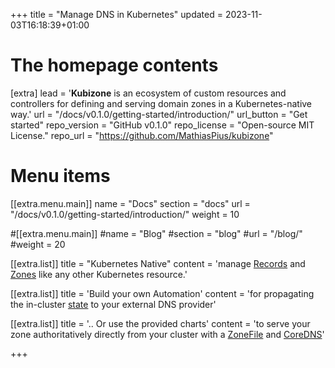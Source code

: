 +++
title = "Manage DNS in Kubernetes"
updated = 2023-11-03T16:18:39+01:00

# The homepage contents
[extra]
lead = '<b>Kubizone</b> is an ecosystem of custom resources and controllers for defining and serving domain zones in a Kubernetes-native way.'
url = "/docs/v0.1.0/getting-started/introduction/"
url_button = "Get started"
repo_version = "GitHub v0.1.0"
repo_license = "Open-source MIT License."
repo_url = "https://github.com/MathiasPius/kubizone"

# Menu items
[[extra.menu.main]]
name = "Docs"
section = "docs"
url = "/docs/v0.1.0/getting-started/introduction/"
weight = 10

#[[extra.menu.main]]
#name = "Blog"
#section = "blog"
#url = "/blog/"
#weight = 20

[[extra.list]]
title = "Kubernetes Native"
content = 'manage <a href="/docs/v0.1.0/custom-resources/record/">Records</a> and <a href="/docs/v0.1.0/custom-resources/zone/">Zones</a> like any other Kubernetes resource.'

[[extra.list]]
title = 'Build your own Automation'
content = 'for propagating the in-cluster <a href="/docs/v0.1.0/custom-resources/zone/#status-entries">state</a> to your external DNS provider'

[[extra.list]]
title = '.. Or use the provided charts'
content = 'to serve your zone authoritatively directly from your cluster with a <a href="/docs/v0.1.0/custom-resources/zonefile/">ZoneFile</a> and <a href="https://github.com/kubi-zone/kubi.zone/tree/main/charts/zonefile-coredns">CoreDNS</a>'

+++
